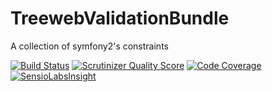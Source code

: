 TreewebValidationBundle
====================

A collection of symfony2's constraints

[![Build Status](https://travis-ci.org/Treeweb/TreewebValidationBundle.png)](https://travis-ci.org/Treeweb/TreewebValidationBundle.png)
[![Scrutinizer Quality Score](https://scrutinizer-ci.com/g/Treeweb/TreewebValidationBundle/badges/quality-score.png?s=1886786814ca554701e2f38d48a034034cd56608)](https://scrutinizer-ci.com/g/Treeweb/TreewebValidationBundle/)
[![Code Coverage](https://scrutinizer-ci.com/g/Treeweb/TreewebValidationBundle/badges/coverage.png?s=f4a43fd5d785c24c5bfa17848fc2808479584048)](https://scrutinizer-ci.com/g/Treeweb/TreewebValidationBundle/)
[![SensioLabsInsight](https://insight.sensiolabs.com/projects/00052be8-fe45-470b-b0ee-f80156db457d/mini.png)](https://insight.sensiolabs.com/projects/00052be8-fe45-470b-b0ee-f80156db457d)
